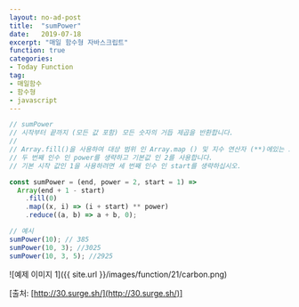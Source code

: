 ```yaml
---
layout: no-ad-post
title:  "sumPower"
date:   2019-07-18
excerpt: "매일 함수형 자바스크립트"
function: true
categories:
- Today Function
tag:
- 매일함수
- 함수형
- javascript
---
```


```javascript
// sumPower
// 시작부터 끝까지 (모든 값 포함) 모든 숫자의 거듭 제곱을 반환합니다.
// 
// Array.fill()을 사용하여 대상 범위 인 Array.map () 및 지수 연산자 (**)에있는 모든 숫자의 배열을 만들어 전원을 높이고 Array.reduce()를 함께 추가합니다.
// 두 번째 인수 인 power를 생략하고 기본값 인 2를 사용합니다.
// 기본 시작 값인 1을 사용하려면 세 번째 인수 인 start를 생략하십시오.

const sumPower = (end, power = 2, start = 1) =>
  Array(end + 1 - start)
    .fill(0)
    .map((x, i) => (i + start) ** power)
    .reduce((a, b) => a + b, 0);

// 예시
sumPower(10); // 385
sumPower(10, 3); //3025
sumPower(10, 3, 5); //2925
```

![예제 이미지 1]({{ site.url }}/images/function/21/carbon.png)

[출처: [http://30.surge.sh/](http://30.surge.sh/)]
